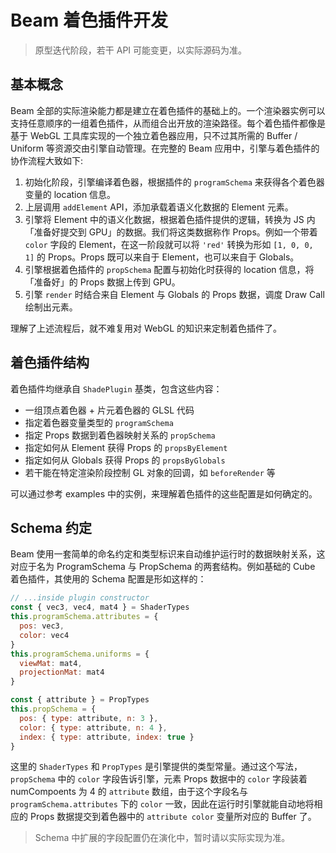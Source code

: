 # Beam 着色插件开发
> 原型迭代阶段，若干 API 可能变更，以实际源码为准。


## 基本概念
Beam 全部的实际渲染能力都是建立在着色插件的基础上的。一个渲染器实例可以支持任意顺序的一组着色插件，从而组合出开放的渲染路径。每个着色插件都像是基于 WebGL 工具库实现的一个独立着色器应用，只不过其所需的 Buffer / Uniform 等资源交由引擎自动管理。在完整的 Beam 应用中，引擎与着色插件的协作流程大致如下:

1. 初始化阶段，引擎编译着色器，根据插件的 `programSchema` 来获得各个着色器变量的 location 信息。
1. 上层调用 `addElement` API，添加承载着语义化数据的 Element 元素。
2. 引擎将 Element 中的语义化数据，根据着色插件提供的逻辑，转换为 JS 内「准备好提交到 GPU」的数据。我们将这类数据称作 Props。例如一个带着 `color` 字段的 Element，在这一阶段就可以将 `'red'` 转换为形如 `[1, 0, 0, 1]` 的 Props。Props 既可以来自于 Element，也可以来自于 Globals。
3. 引擎根据着色插件的 `propSchema` 配置与初始化时获得的 location 信息，将「准备好」的 Props 数据上传到 GPU。
4. 引擎 `render` 时结合来自 Element 与 Globals 的 Props 数据，调度 Draw Call 绘制出元素。

理解了上述流程后，就不难复用对 WebGL 的知识来定制着色插件了。


## 着色插件结构
着色插件均继承自 `ShadePlugin` 基类，包含这些内容：

* 一组顶点着色器 + 片元着色器的 GLSL 代码
* 指定着色器变量类型的 `programSchema`
* 指定 Props 数据到着色器映射关系的 `propSchema`
* 指定如何从 Element 获得 Props 的 `propsByElement`
* 指定如何从 Globals 获得 Props 的 `propsByGlobals`
* 若干能在特定渲染阶段控制 GL 对象的回调，如 `beforeRender` 等

可以通过参考 examples 中的实例，来理解着色插件的这些配置是如何确定的。


## Schema 约定
Beam 使用一套简单的命名约定和类型标识来自动维护运行时的数据映射关系，这对应于名为 ProgramSchema 与 PropSchema 的两套结构。例如基础的 Cube 着色插件，其使用的 Schema 配置是形如这样的：

``` js
// ...inside plugin constructor
const { vec3, vec4, mat4 } = ShaderTypes
this.programSchema.attributes = {
  pos: vec3,
  color: vec4
}
this.programSchema.uniforms = {
  viewMat: mat4,
  projectionMat: mat4
}

const { attribute } = PropTypes
this.propSchema = {
  pos: { type: attribute, n: 3 },
  color: { type: attribute, n: 4 },
  index: { type: attribute, index: true }
}
```

这里的 `ShaderTypes` 和 `PropTypes` 是引擎提供的类型常量。通过这个写法，`propSchema` 中的 `color` 字段告诉引擎，元素 Props 数据中的 `color` 字段装着 numCompoents 为 4 的 `attribute` 数组，由于这个字段名与 `programSchema.attributes` 下的 `color` 一致，因此在运行时引擎就能自动地将相应的 Props 数据提交到着色器中的 `attribute color` 变量所对应的 Buffer 了。

> Schema 中扩展的字段配置仍在演化中，暂时请以实际实现为准。
